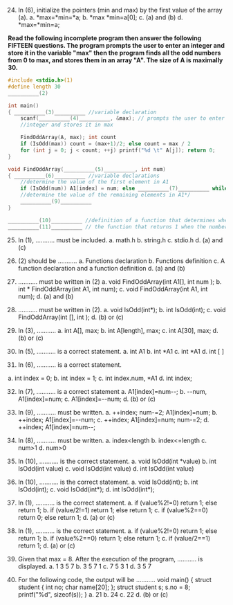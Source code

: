 24. In (6), initialize the pointers (min and max) by the first value of the array (a).
a. *max=*min=*a;
b. *max *min=a[0];
c. (a) and (b)
d. *max=*min=a;

**Read the following incomplete program then answer the following FIFTEEN questions. The program prompts the user to enter an
integer and store it in the variable "max" then the program finds all the odd numbers from 0 to max, and stores them in an array
"A". The size of A is maximally 30.**

```c
#include <stdio.h>(1)
#define length 30
__________(2)

int main()
{ __________(3)__________ //variable declaration
    scanf(__________(4)__________, &max); // prompts the user to enter a maximum 
    //integer and stores it in max

    FindOddArray(A, max); int count
    if (IsOdd(max)) count = (max+1)/2; else count = max / 2
    for (int j = 0; j < count; ++j) printf("%d \t" A[j]); return 0;
}

void FindOddArray(__________(5)__________, int num)
{ __________(6)__________ //variable declarations
    //determine the value of the first element in A1
    if (IsOdd(num)) A1[index] = num; else __________(7)__________ while (__________(8)__________)
    //determine the value of the remaining elements in A1*/
    __________(9)__________
}

__________(10)__________ //definition of a function that determines whether a number is odd or not
__________(11)__________ // the function that returns 1 when the number is odd
```

25. In (1), ........... must be included.
a. math.h
b. string.h
c. stdio.h
d. (a) and (c)

26. (2) should be ...........
a. Functions declaration
b. Functions definition
c. A function declaration and a function definition
d. (a) and (b)

27. ........... must be written in (2)
a. void FindOddArray(int A1[], int num );
b. int * FindOddArray(int A1, int num);
c. void FindOddArray(int A1, int num);
d. (a) and (b)

28. ........... must be written in (2).
a. void IsOdd(int*);
b. int IsOdd(int);
c. void FindOddArray(int [], int );
d. (b) or (c)

29. In (3), ...........
a. int A[], max;
b. int A[length], max;
c. int A[30], max;
d. (b) or (c)

30. In (5), ........... is a correct statement.
a. int A1
b. int *A1
c. int *A1
d. int [ ]

31. In (6), ........... is a correct statement.


a. int index = 0;
b. int index = 1;
c. int index.num, *A1
d. int index;

32. In (7), ........... is a correct statement
a. A1[index]=num--;
b. --num, A1[index]=num;
c. A1[index]=--num;
d. (b) or (c)

33. In (9), ........... must be written.
a. ++index; num-=2; A1[index]=num;
b. ++index; A1[index]=--num;
c. ++index; A1[index]=num; num-=2;
d. ++index; A1[index]=num--;

34. In (8), ........... must be written.
a. index<length
b. index<=length
c. num>1
d. num>0

35. In (10), ........... is the correct statement.
a. void IsOdd(int *value)
b. int IsOdd(int value)
c. void IsOdd(int value)
d. int IsOdd(int value)

36. In (10), ........... is the correct statement.
a. void IsOdd(int);
b. int IsOdd(int);
c. void IsOdd(int*);
d. int IsOdd(int*);

37. In (1), ........... is the correct statement.
a. if (value%2!=0) return 1; else return 1;
b. if (value/2!=1) return 1; else return 1;
c. if (value%2==0) return 0; else return 1;
d. (a) or (c)

38. In (1), ........... is the correct statement.
a. if (value%2!=0) return 1; else return 1;
b. if (value%2==0) return 1; else return 1;
c. if (value/2==1) return 1;
d. (a) or (c)

39. Given that max = 8. After the execution of the program, ........... is displayed.
a. 1 3 5 7
b. 3 5 7 1
c. 7 5 3 1
d. 3 5 7

40. For the following code, the output will be ...........
void main() {
    struct student {
        int no;
        char name[20];
    };
    struct student s;
    s.no = 8;
    printf("%d", sizeof(s));
}
a. 21
b. 24
c. 22
d. (b) or (c)
